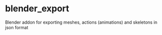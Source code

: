 # blender_export
Blender addon for exporting meshes, actions (animations) and skeletons in json format
